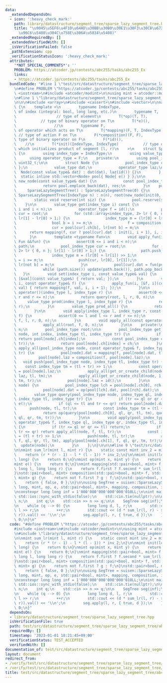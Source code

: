 ```yaml
---
data:
  _extendedDependsOn:
  - icon: ':heavy_check_mark:'
    path: library/datastructure/segment_tree/sparse_lazy_segment_tree.hpp
    title: "\u9045\u5EF6\u4F1D\u64AD\u30BB\u30B0\u30E1\u30F3\u30C8\u6728 (\u6DFB\u5B57\
      \u96C6\u5408\u304C\u758E\u306A\u5834\u5408)"
  _extendedRequiredBy: []
  _extendedVerifiedWith: []
  _isVerificationFailed: false
  _pathExtension: cpp
  _verificationStatusIcon: ':heavy_check_mark:'
  attributes:
    '*NOT_SPECIAL_COMMENTS*': ''
    PROBLEM: https://atcoder.jp/contests/abc255/tasks/abc255_Ex
    links:
    - https://atcoder.jp/contests/abc255/tasks/abc255_Ex
  bundledCode: "#line 1 \"test/src/datastructure/segment_tree/sparse_lazy_segment_tree/abc255_Ex.test.cpp\"\
    \n#define PROBLEM \"https://atcoder.jp/contests/abc255/tasks/abc255_Ex\"\n\n#include\
    \ <iostream>\n#include <atcoder/modint>\n\nusing mint = atcoder::modint998244353;\n\
    \n#line 1 \"library/datastructure/segment_tree/sparse_lazy_segment_tree.hpp\"\n\
    \n\n\n#include <array>\n#include <cassert>\n#include <vector>\n\nnamespace suisen\
    \ {\n    template <\n        typename IndexType,                      // type\
    \ of index (integral: bool, long long, etc.)\n        typename T,            \
    \                  // type of element\n        T(*op)(T, T),                 \
    \           // type of binary operator on T\n        T(*e)(),                \
    \                 //\n        typename F,                              // type\
    \ of operator which acts on T\n        T(*mapping)(F, T, IndexType, IndexType),\
    \ // type of action F on T\n        F(*composition)(F, F),                   //\
    \ type of binary operator on F\n        F(*id)(),                            \
    \    //\n        T(*init)(IndexType, IndexType)           // type of function\
    \ which initializes product of segment [l, r)\n    >\n    struct SparseLazySegmentTree\
    \ {\n        using index_type = IndexType;\n        using value_type = T;\n  \
    \      using operator_type = F;\n    private:\n        using pool_index_type =\
    \ uint32_t;\n\n        struct Node {\n            pool_index_type ch[2]{ 0, 0\
    \ };\n            value_type dat;\n            operator_type laz;\n          \
    \  Node(const value_type& dat) : dat(dat), laz(id()) {}\n        };\n\n      \
    \  static inline std::vector<Node> pool{ Node{ e() } };\n\n        static pool_index_type\
    \ new_node(const value_type& dat) {\n            const pool_index_type res = pool.size();\n\
    \            return pool.emplace_back(dat), res;\n        }\n    public:\n   \
    \     SparseLazySegmentTree() : SparseLazySegmentTree(0) {}\n        explicit\
    \ SparseLazySegmentTree(IndexType n) : n(n), root(new_node(init(0, n))) {}\n\n\
    \        static void reserve(int siz) {\n            pool.reserve(siz);\n    \
    \    }\n\n        value_type get(index_type i) const {\n            assert(0 <=\
    \ i and i < n);\n            operator_type f = id();\n            pool_index_type\
    \ cur = root;\n            for (std::array<index_type, 2> lr { 0, n }; cur and\
    \ lr[1] - lr[0] > 1;) {\n                index_type m = (lr[0] + lr[1]) >> 1;\n\
    \                bool b = i >= m;\n                f = composition(f, pool[cur].laz);\n\
    \                cur = pool[cur].ch[b], lr[not b] = m;\n            }\n      \
    \      return mapping(f, cur ? pool[cur].dat : init(i, i + 1), i, i + 1);\n  \
    \      }\n        template <typename Fun>\n        void apply_fun(index_type i,\
    \ Fun &&fun) {\n            assert(0 <= i and i < n);\n            static std::vector<pool_index_type>\
    \ path;\n            pool_index_type cur = root;\n            for (std::array<index_type,\
    \ 2> lr { 0, n }; lr[1] - lr[0] > 1;) {\n                path.push_back(cur);\n\
    \                index_type m = (lr[0] + lr[1]) >> 1;\n                bool b\
    \ = i >= m;\n                push(cur, lr[0], lr[1]);\n                cur = pool[cur].ch[b],\
    \ lr[not b] = m;\n            }\n            pool[cur].dat = fun(pool[cur].dat);\n\
    \            while (path.size()) update(path.back()), path.pop_back();\n     \
    \   }\n        void set(index_type i, const value_type& val) {\n            apply_fun(i,\
    \ [&val](const value_type&) { return val; });\n        }\n        void apply(index_type\
    \ i, const operator_type& f) {\n            apply_fun(i, [&f, i](const value_type&\
    \ val) { return mapping(f, val, i, i + 1); });\n        }\n\n        value_type\
    \ operator()(index_type l, index_type r) {\n            assert(0 <= l and l <=\
    \ r and r <= n);\n            return query(root, l, r, 0, n);\n        }\n   \
    \     value_type prod(index_type l, index_type r) {\n            return (*this)(l,\
    \ r);\n        }\n        value_type prod_all() {\n            return pool[root].dat;\n\
    \        }\n\n        void apply(index_type l, index_type r, const operator_type&\
    \ f) {\n            assert(0 <= l and l <= r and r <= n);\n            apply(root,\
    \ f, l, r, 0, n);\n        }\n        void apply_all(const operator_type& f) {\n\
    \            apply_all(root, f, 0, n);\n        }\n\n    private:\n        index_type\
    \ n;\n        pool_index_type root;\n\n        pool_index_type get_or_create_child(pool_index_type\
    \ node, int index, index_type tl, index_type tr) {\n            if (pool[node].ch[index])\
    \ return pool[node].ch[index];\n            const pool_index_type ch = new_node(init(tl,\
    \ tr));\n            return pool[node].ch[index] = ch;\n        }\n\n        void\
    \ apply_all(pool_index_type node, const operator_type& f, index_type tl, index_type\
    \ tr) {\n            pool[node].dat = mapping(f, pool[node].dat, tl, tr);\n  \
    \          pool[node].laz = composition(f, pool[node].laz);\n        }\n     \
    \   void push(pool_index_type node, index_type tl, index_type tr) {\n        \
    \    const index_type tm = (tl + tr) >> 1;\n            const operator_type laz\
    \ = pool[node].laz;\n            apply_all(get_or_create_child(node, 0, tl, tm),\
    \ laz, tl, tm);\n            apply_all(get_or_create_child(node, 1, tm, tr), laz,\
    \ tm, tr);\n            pool[node].laz = id();\n        }\n\n        void update(pool_index_type\
    \ node) {\n            pool_index_type lch = pool[node].ch[0], rch = pool[node].ch[1];\n\
    \            pool[node].dat = op(pool[lch].dat, pool[rch].dat);\n        }\n\n\
    \        value_type query(pool_index_type node, index_type ql, index_type qr,\
    \ index_type tl, index_type tr) {\n            if (tr <= ql or qr <= tl) return\
    \ e();\n            if (ql <= tl and tr <= qr) return pool[node].dat;\n      \
    \      push(node, tl, tr);\n            const index_type tm = (tl + tr) >> 1;\n\
    \            return op(query(pool[node].ch[0], ql, qr, tl, tm), query(pool[node].ch[1],\
    \ ql, qr, tm, tr));\n        }\n\n        void apply(pool_index_type node, const\
    \ operator_type& f, index_type ql, index_type qr, index_type tl, index_type tr)\
    \ {\n            if (tr <= ql or qr <= tl) return;\n            if (ql <= tl and\
    \ tr <= qr) return apply_all(node, f, tl, tr);\n            const index_type tm\
    \ = (tl + tr) >> 1;\n            push(node, tl, tr);\n            apply(pool[node].ch[0],\
    \ f, ql, qr, tl, tm), apply(pool[node].ch[1], f, ql, qr, tm, tr);\n          \
    \  update(node);\n        }\n    };\n}\n\n\n#line 9 \"test/src/datastructure/segment_tree/sparse_lazy_segment_tree/abc255_Ex.test.cpp\"\
    \n\nmint sum_lr(mint l, mint r) {\n    static const mint inv_2 = mint(2).inv();\n\
    \    return (r * (r - 1) - l * (l - 1)) * inv_2;\n}\n\nmint init(long long, long\
    \ long) {\n    return 0;\n}\nmint op(mint x, mint y) {\n    return x + y;\n}\n\
    mint e() {\n    return 0;\n}\nmint mapping(std::pair<bool, mint> f, mint x, long\
    \ long l, long long r) {\n    return f.first ? f.second * sum_lr(l, r) : x;\n\
    }\nstd::pair<bool, mint> composition(std::pair<bool, mint> f, std::pair<bool,\
    \ mint> g) {\n    return not f.first ? g : f;\n}\nstd::pair<bool, mint> id() {\n\
    \    return { false, 0 };\n}\n\nusing SegTree = suisen::SparseLazySegmentTree<long\
    \ long, mint, op, e, std::pair<bool, mint>, mapping, composition, id, init>;\n\
    \nconstexpr long long inf = 1'000'000'000'000'000'010LL;\n\nint main() {\n   \
    \ std::ios::sync_with_stdio(false);\n    std::cin.tie(nullptr);\n\n    long long\
    \ n;\n    int q;\n    std::cin >> n >> q;\n\n    SegTree seg(inf);\n    SegTree::reserve(10000000);\n\
    \n    while (q --> 0) {\n        long long d, l, r;\n        std::cin >> d >>\
    \ l >> r;\n        ++r;\n        std::cout << (d * sum_lr(l, r) - seg.prod(l,\
    \ r)).val() << '\\n';\n        seg.apply(l, r, { true, d });\n    }\n\n    return\
    \ 0;\n}\n"
  code: "#define PROBLEM \"https://atcoder.jp/contests/abc255/tasks/abc255_Ex\"\n\n\
    #include <iostream>\n#include <atcoder/modint>\n\nusing mint = atcoder::modint998244353;\n\
    \n#include \"library/datastructure/segment_tree/sparse_lazy_segment_tree.hpp\"\
    \n\nmint sum_lr(mint l, mint r) {\n    static const mint inv_2 = mint(2).inv();\n\
    \    return (r * (r - 1) - l * (l - 1)) * inv_2;\n}\n\nmint init(long long, long\
    \ long) {\n    return 0;\n}\nmint op(mint x, mint y) {\n    return x + y;\n}\n\
    mint e() {\n    return 0;\n}\nmint mapping(std::pair<bool, mint> f, mint x, long\
    \ long l, long long r) {\n    return f.first ? f.second * sum_lr(l, r) : x;\n\
    }\nstd::pair<bool, mint> composition(std::pair<bool, mint> f, std::pair<bool,\
    \ mint> g) {\n    return not f.first ? g : f;\n}\nstd::pair<bool, mint> id() {\n\
    \    return { false, 0 };\n}\n\nusing SegTree = suisen::SparseLazySegmentTree<long\
    \ long, mint, op, e, std::pair<bool, mint>, mapping, composition, id, init>;\n\
    \nconstexpr long long inf = 1'000'000'000'000'000'010LL;\n\nint main() {\n   \
    \ std::ios::sync_with_stdio(false);\n    std::cin.tie(nullptr);\n\n    long long\
    \ n;\n    int q;\n    std::cin >> n >> q;\n\n    SegTree seg(inf);\n    SegTree::reserve(10000000);\n\
    \n    while (q --> 0) {\n        long long d, l, r;\n        std::cin >> d >>\
    \ l >> r;\n        ++r;\n        std::cout << (d * sum_lr(l, r) - seg.prod(l,\
    \ r)).val() << '\\n';\n        seg.apply(l, r, { true, d });\n    }\n\n    return\
    \ 0;\n}"
  dependsOn:
  - library/datastructure/segment_tree/sparse_lazy_segment_tree.hpp
  isVerificationFile: true
  path: test/src/datastructure/segment_tree/sparse_lazy_segment_tree/abc255_Ex.test.cpp
  requiredBy: []
  timestamp: '2023-01-01 18:21:45+09:00'
  verificationStatus: TEST_ACCEPTED
  verifiedWith: []
documentation_of: test/src/datastructure/segment_tree/sparse_lazy_segment_tree/abc255_Ex.test.cpp
layout: document
redirect_from:
- /verify/test/src/datastructure/segment_tree/sparse_lazy_segment_tree/abc255_Ex.test.cpp
- /verify/test/src/datastructure/segment_tree/sparse_lazy_segment_tree/abc255_Ex.test.cpp.html
title: test/src/datastructure/segment_tree/sparse_lazy_segment_tree/abc255_Ex.test.cpp
---
```

